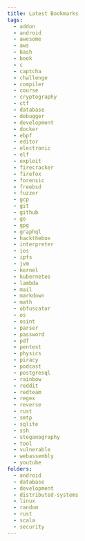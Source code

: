 ```yaml
---
title: Latest Bookmarks
tags:
  - addon
  - android
  - awesome
  - aws
  - bash
  - book
  - c
  - captcha
  - challenge
  - compiler
  - course
  - cryptography
  - ctf
  - database
  - debugger
  - development
  - docker
  - ebpf
  - editor
  - electronic
  - elf
  - exploit
  - firecracker
  - firefox
  - forensic
  - freebsd
  - fuzzer
  - gcp
  - git
  - github
  - go
  - gpg
  - graphql
  - hackthebox
  - interpreter
  - ios
  - ipfs
  - jvm
  - kernel
  - kubernetes
  - lambda
  - mail
  - markdown
  - math
  - obfuscator
  - os
  - osint
  - parser
  - password
  - pdf
  - pentest
  - physics
  - piracy
  - podcast
  - postgresql
  - rainbow
  - reddit
  - redteam
  - regex
  - reverse
  - rust
  - smtp
  - sqlite
  - ssh
  - steganography
  - tool
  - vulnerable
  - webassembly
  - youtube
folders:
  - android
  - database
  - development
  - distributed-systems
  - linux
  - random
  - rust
  - scala
  - security
---
```

